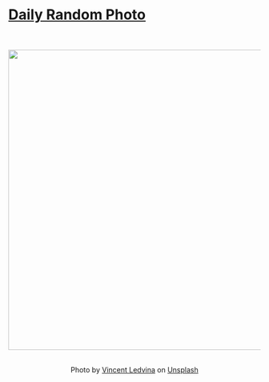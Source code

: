 # [Daily Random Photo](https://www.dailyrandomphoto.com/)

<div align="center">
  <br>
  <br>
  <a href="https://www.dailyrandomphoto.com/p/2021/2021-05-21/"><img src="https://images.unsplash.com/photo-1618974692187-8a97decfa193?crop=entropy&cs=tinysrgb&fit=max&fm=jpg&ixid=Mnw3NzUwOHwwfDF8cmFuZG9tfHx8fHx8fHx8MTYyMTU1NjMyMA&ixlib=rb-1.2.1&q=80&w=1080" width="600px"></a>
  <br>
  <br>
  <p class="has-text-grey">Photo by <a href="https://unsplash.com/@vincentledvina?utm_source=Daily%20Random%20Photo&amp;utm_medium=referral" target="_blank" rel="noopener noreferrer">Vincent Ledvina</a> on <a href="https://unsplash.com/photos/4MWxHmKGavs?utm_source=Daily%20Random%20Photo&amp;utm_medium=referral" target="_blank" rel="noopener noreferrer">Unsplash</a></p>
</div>
